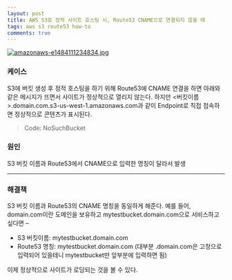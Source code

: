 ```yaml
---
layout: post
title: AWS S3로 정적 사이트 호스팅 시, Route53 CNAME으로 연결되지 않을 때
tags: aws s3 route53 how-to
comments: true
---
```


[![amazonaws-e1484111234834.jpg](https://s26.postimg.org/l88s799bt/amazonaws_e1484111234834.jpg)](https://postimg.org/image/hbvgb9oc5/)

### 케이스

S3에 버킷 생성 후 정적 호스팅을 하기 위해 Route53에 CNAME 연결을 하면 아래와 같은 메시지가 뜨면서 사이트가 정상적으로 열리지 않는다. 하지만 <버킷이름>.domain.com.s3-us-west-1.amazonaws.com과 같이 Endpoint로 직접 접속하면 정상적으로 콘텐츠가 표시된다.

> Code: NoSuchBucket

### 원인

S3 버킷 이름과 Route53에서 CNAME으로 입력한 명칭이 달라서 발생

---

### 해결책

S3 버킷 이름과 Route53의 CNAME 명칭을 동일하게 해준다. 예를 들어, domain.com이란 도메인을 보유하고 mytestbucket.domain.com으로 서비스하고 싶다면 –

- S3 버킷이름: mytestbucket.domain.com
- Route53 명칭: mytestbucket.domain.com (대부분 .domain.com은 고정으로 입력되어 있을테니 mytestbucket만 앞부분에 입력하면 됨)

이제 정상적으로 사이트가 로딩되는 것을 볼 수 있다.